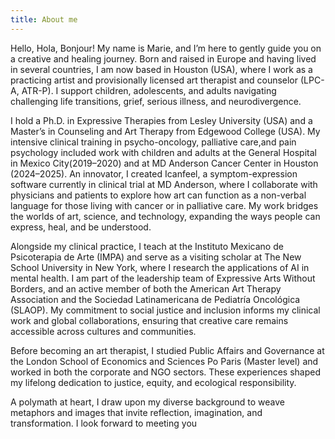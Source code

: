 ```yaml
---
title: About me
---
```


Hello, Hola, Bonjour!
My name is Marie, and I’m here to gently guide you on a creative and healing journey. Born and raised in
Europe and having lived in several countries, I am now based in Houston (USA), where I work as a practicing artist and provisionally licensed art therapist and counselor (LPC-A, ATR-P). I support children, adolescents, and adults navigating challenging life transitions, grief, serious illness, and neurodivergence.<br>

I hold a Ph.D. in Expressive Therapies from Lesley University (USA) and a Master’s in Counseling and Art
Therapy from Edgewood College (USA). My intensive clinical training in psycho-oncology, palliative care,and pain psychology included work with children and adults at the General Hospital in Mexico City(2019–2020) and at MD Anderson Cancer Center in Houston (2024–2025). An innovator, I created Icanfeel, a symptom-expression software currently in clinical trial at MD Anderson, where I collaborate with physicians and patients to explore how art can function as a non-verbal language for those living with cancer or in palliative care. My work bridges the worlds of art, science, and technology, expanding the ways people can express, heal, and be understood.<br>

Alongside my clinical practice, I teach at the Instituto Mexicano de Psicoterapia de Arte (IMPA) and serve
as a visiting scholar at The New School University in New York, where I research the applications of AI in mental health. I am part of the leadership team of Expressive Arts Without Borders, and an active member of both the American Art Therapy Association and the Sociedad Latinamericana de Pediatría Oncológica (SLAOP). My commitment to social justice and inclusion informs my clinical work and global collaborations, ensuring that creative care remains accessible across cultures and communities.<br>

Before becoming an art therapist, I studied Public Affairs and Governance at the London School of
Economics and Sciences Po Paris (Master level) and worked in both the corporate and NGO sectors. These experiences shaped my lifelong dedication to justice, equity, and ecological responsibility.<br>

A polymath at heart, I draw upon my diverse background to weave metaphors and images that invite
reflection, imagination, and transformation.
I look forward to meeting you
